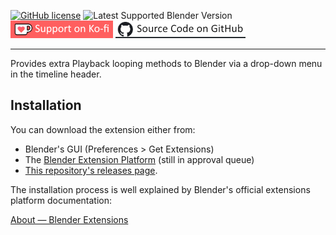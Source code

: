 [![GitHub license](https://img.shields.io/github/license/L0Lock/LoopMethods?style=for-the-badge)](https://github.com/L0Lock/LoopMethods/blob/master/LICENSE) ![Latest Supported Blender Version](https://img.shields.io/badge/Blender-v4.3.0-orange?style=for-the-badge&logo=blender) [![ko-fi](Prez/SupportOnKofi.jpg)](https://ko-fi.com/lauloque) [![source](Prez/SourceCodeGithub.jpg)](https://github.com/L0Lock/LoopMethods)

-----

Provides extra Playback looping methods to Blender via a drop-down menu in the timeline header.

## Installation

You can download the extension either from:

- Blender's GUI (Preferences > Get Extensions)
- The [Blender Extension Platform](https://extensions.blender.org/approval-queue/LoopMethods/) (still in approval queue)
- [This repository's releases page](https://github.com/L0Lock/LoopMethods/releases).

The installation process is well explained by Blender's official extensions platform documentation:

[About — Blender Extensions](https://extensions.blender.org/about/)
